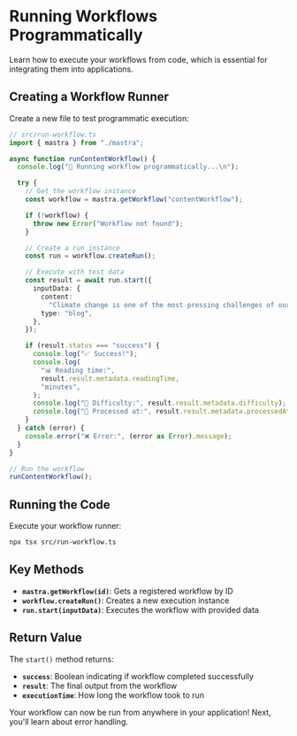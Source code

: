 # Running Workflows Programmatically

Learn how to execute your workflows from code, which is essential for integrating them into applications.

## Creating a Workflow Runner

Create a new file to test programmatic execution:

```typescript
// src/run-workflow.ts
import { mastra } from "./mastra";

async function runContentWorkflow() {
  console.log("🚀 Running workflow programmatically...\n");

  try {
    // Get the workflow instance
    const workflow = mastra.getWorkflow("contentWorkflow");

    if (!workflow) {
      throw new Error("Workflow not found");
    }

    // Create a run instance
    const run = workflow.createRun();

    // Execute with test data
    const result = await run.start({
      inputData: {
        content:
          "Climate change is one of the most pressing challenges of our time, requiring immediate action from governments, businesses, and individuals worldwide.",
        type: "blog",
      },
    });

    if (result.status === "success") {
      console.log("✅ Success!");
      console.log(
        "📊 Reading time:",
        result.result.metadata.readingTime,
        "minutes",
      );
      console.log("🎯 Difficulty:", result.result.metadata.difficulty);
      console.log("📅 Processed at:", result.result.metadata.processedAt);
    }
  } catch (error) {
    console.error("❌ Error:", (error as Error).message);
  }
}

// Run the workflow
runContentWorkflow();
```

## Running the Code

Execute your workflow runner:

```bash
npx tsx src/run-workflow.ts
```

## Key Methods

- **`mastra.getWorkflow(id)`**: Gets a registered workflow by ID
- **`workflow.createRun()`**: Creates a new execution instance
- **`run.start(inputData)`**: Executes the workflow with provided data

## Return Value

The `start()` method returns:

- **`success`**: Boolean indicating if workflow completed successfully
- **`result`**: The final output from the workflow
- **`executionTime`**: How long the workflow took to run

Your workflow can now be run from anywhere in your application! Next, you'll learn about error handling.
